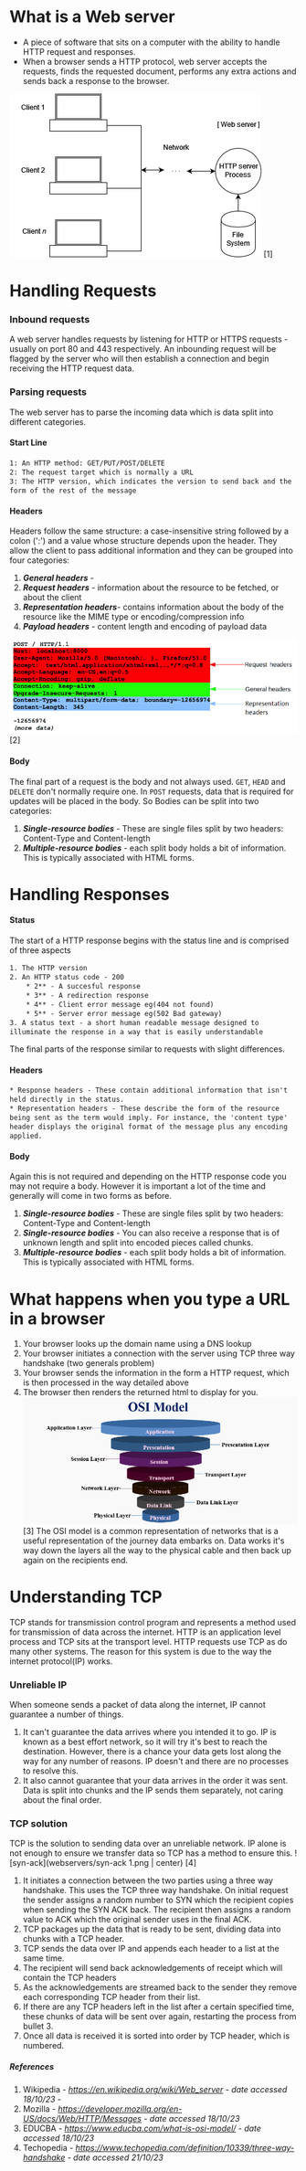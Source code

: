 # What is a Web server

* A piece of software that sits on a computer with the ability to handle HTTP request and responses.
* When a browser sends a HTTP protocol, web server accepts the requests, finds the requested document, performs any extra actions and sends back a response to the browser.

![Web-Server-Dia](webservers/web_server.png) [1]


# Handling Requests
### Inbound requests
A web server handles requests by listening for HTTP or HTTPS requests - usually on port 80 and 443 respectively. An inbounding request will be flagged by the server who will then establish a connection and begin receiving the HTTP request data.
### Parsing requests
The web server has to parse the incoming data which is data split into different categories.
#### Start Line
```
1: An HTTP method: GET/PUT/POST/DELETE
2: The request target which is normally a URL
3: The HTTP version, which indicates the version to send back and the form of the rest of the message
```
#### Headers
Headers follow the same structure: a case-insensitive string followed by a colon (':') and a value whose structure depends upon the header. They allow the client to pass additional information and they can be grouped into four categories:

1. <strong><em>General headers</em></strong> - 
2. <strong><em>Request headers</em></strong> - information about the resource to be fetched, or about the client
3. <strong><em>Representation headers</em></strong>- contains information about the body of the resource like the MIME type or encoding/compression info
4. <strong><em>Payload headers</em></strong> - content length and encoding of payload data

![diagram](webservers/http_request_headers3.png) [2]
#### Body
The final part of a request is the body and not always used. `GET`, `HEAD` and `DELETE` don't normally require one. In `POST` requests, data that is required for updates will be placed in the body. So Bodies can be split into two categories:
1. <strong><em>Single-resource bodies</em></strong> - These are single files split by two headers: Content-Type and Content-length
2. <strong><em>Multiple-resource bodies</em></strong> - each split body holds a bit of information. This is typically associated with HTML forms.

# Handling Responses
#### Status

The start of a HTTP response begins with the status line and is comprised of three aspects

```
1. The HTTP version
2. An HTTP status code - 200
	* 2** - A succesful response
	* 3** - A redirection response
	* 4** - Client error message eg(404 not found)
	* 5** - Server error message eg(502 Bad gateway)
3. A status text - a short human readable message designed to illuminate the response in a way that is easily understandable
```


The final parts of the response similar to requests with slight differences.
#### Headers

```
* Response headers - These contain additional information that isn't held directly in the status.
* Representation headers - These describe the form of the resource being sent as the term would imply. For instance, the 'content type' header displays the original format of the message plus any encoding applied.
```
#### Body
Again this is not required and depending on the HTTP response code you may not require a body. However it is important a lot of the time and generally will come in two forms as before.
1. <strong><em>Single-resource bodies</em></strong> - These are single files split by two headers: Content-Type and Content-length
2. <strong><em>Single-resource bodies</em></strong> - You can also receive a response that is of unknown length and split into encoded pieces called chunks.
3. <strong><em>Multiple-resource bodies</em></strong> - each split body holds a bit of information. This is typically associated with HTML forms.


# What happens when you type a URL in a browser

1. Your browser looks up the domain name using a DNS lookup
2. Your browser initiates a connection with the server using TCP three way handshake (two generals problem)
3. Your browser sends the information in the form a HTTP request, which is then processed in the way detailed above
4. The browser then renders the returned html to display for you.
![model](webservers/OSI-Model.png) [3]
The OSI model is a common representation of networks that is a useful representation of the journey data embarks on. Data works it's way down the layers all the way to the physical cable and then back up again on the recipients end.
# Understanding TCP
TCP stands for transmission control program and represents a method used for transmission of data across the internet. HTTP is an application level process and TCP sits at the transport level.
HTTP requests use TCP as do many other systems. The reason for this system is due to the way the internet protocol(IP) works. 
### Unreliable IP
When someone sends a packet of data along the internet, IP cannot guarantee a number of things.
1. It can't guarantee the data arrives where you intended it to go. IP is known as a best effort network, so it will try it's best to reach the destination. However, there is a chance your data gets lost along the way for any number of reasons. IP doesn't and there are no processes to resolve this.
2. It also cannot guarantee that your data arrives in the order it was sent. Data is split into chunks and the IP sends them separately, not caring about the final order.
### TCP solution
TCP is the solution to sending data over an unreliable network. IP alone is not enough to ensure we transfer data so TCP has a method to ensure this.
                                    ![syn-ack](webservers/syn-ack 1.png | center) [4]

1. It initiates a connection between the two parties using a three way handshake. This uses the TCP three way handshake. On initial request the sender assigns a random number to SYN which the recipient copies when sending the SYN ACK back. The recipient then assigns a random value to ACK which the original sender uses in the final ACK.
2. TCP packages up the data that is ready to be sent, dividing data into chunks with a TCP header.
3. TCP sends the data over IP and appends each header to a list at the same time.
4. The recipient will send back acknowledgements of receipt which will contain the TCP headers
5. As the acknowledgements are streamed back to the sender they remove each corresponding TCP header from their list. 
6. If there are any TCP headers left in the list after a certain specified time, these chunks of data will be sent over again, restarting the process from bullet 3.
7. Once all data is received it is sorted into order by TCP header, which is numbered.

##### References
1. Wikipedia<em> - https://en.wikipedia.org/wiki/Web_server - date accessed 18/10/23 - </em>
2. Mozilla<em> - https://developer.mozilla.org/en-US/docs/Web/HTTP/Messages - date accessed 18/10/23</em>
3. EDUCBA<em> - https://www.educba.com/what-is-osi-model/ - date accessed 18/10/23</em>
4. Techopedia<em> - https://www.techopedia.com/definition/10339/three-way-handshake - date accessed 21/10/23 </em>
